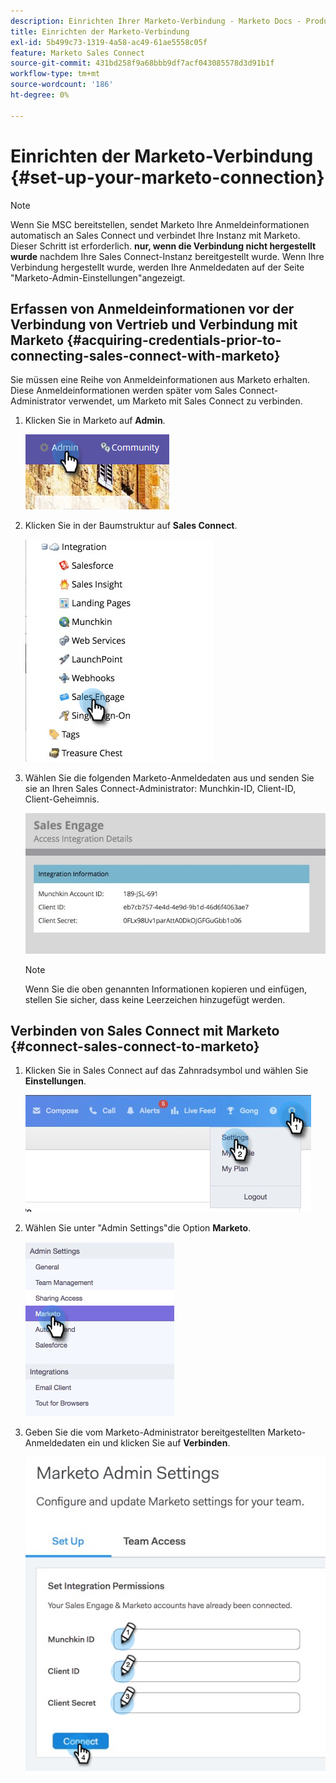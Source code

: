 ```yaml
---
description: Einrichten Ihrer Marketo-Verbindung - Marketo Docs - Produktdokumentation
title: Einrichten der Marketo-Verbindung
exl-id: 5b499c73-1319-4a58-ac49-61ae5558c05f
feature: Marketo Sales Connect
source-git-commit: 431bd258f9a68bbb9df7acf043085578d3d91b1f
workflow-type: tm+mt
source-wordcount: '186'
ht-degree: 0%

---
```


# Einrichten der Marketo-Verbindung {#set-up-your-marketo-connection}

>[!NOTE]
>
>Wenn Sie MSC bereitstellen, sendet Marketo Ihre Anmeldeinformationen automatisch an Sales Connect und verbindet Ihre Instanz mit Marketo. Dieser Schritt ist erforderlich. **nur, wenn die Verbindung nicht hergestellt wurde** nachdem Ihre Sales Connect-Instanz bereitgestellt wurde. Wenn Ihre Verbindung hergestellt wurde, werden Ihre Anmeldedaten auf der Seite &quot;Marketo-Admin-Einstellungen&quot;angezeigt.

## Erfassen von Anmeldeinformationen vor der Verbindung von Vertrieb und Verbindung mit Marketo {#acquiring-credentials-prior-to-connecting-sales-connect-with-marketo}

Sie müssen eine Reihe von Anmeldeinformationen aus Marketo erhalten. Diese Anmeldeinformationen werden später vom Sales Connect-Administrator verwendet, um Marketo mit Sales Connect zu verbinden.

1. Klicken Sie in Marketo auf **Admin**.

   ![](assets/manually-set-up-your-marketo-connection-1.png)

1. Klicken Sie in der Baumstruktur auf **Sales Connect**.

   ![](assets/manually-set-up-your-marketo-connection-2.png)

1. Wählen Sie die folgenden Marketo-Anmeldedaten aus und senden Sie sie an Ihren Sales Connect-Administrator: Munchkin-ID, Client-ID, Client-Geheimnis.

   ![](assets/manually-set-up-your-marketo-connection-3.jpg)

   >[!NOTE]
   >
   >Wenn Sie die oben genannten Informationen kopieren und einfügen, stellen Sie sicher, dass keine Leerzeichen hinzugefügt werden.

## Verbinden von Sales Connect mit Marketo {#connect-sales-connect-to-marketo}

1. Klicken Sie in Sales Connect auf das Zahnradsymbol und wählen Sie **Einstellungen**.

   ![](assets/manually-set-up-your-marketo-connection-4.png)

1. Wählen Sie unter &quot;Admin Settings&quot;die Option **Marketo**.

   ![](assets/manually-set-up-your-marketo-connection-5.png)

1. Geben Sie die vom Marketo-Administrator bereitgestellten Marketo-Anmeldedaten ein und klicken Sie auf **Verbinden**.

   ![](assets/manually-set-up-your-marketo-connection-6.png)
